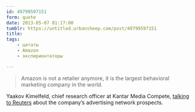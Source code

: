 ```yaml
---
id: 49799597151
form: quote
date: 2013-05-07 01:17:00
tumblr: https://untitled.urbansheep.com/post/49799597151
title: 
tags:
    - цитаты
    - Amazon
    - экспириентаторы

---
```


<blockquote>
Amazon is not a retailer anymore, it is the largest behavioral marketing company in the world.
</blockquote>

Yaakov Kimelfeld, chief research officer at Kantar Media Compete, <a href="http://www.reuters.com/article/2013/04/24/us-amazon-advertising-idUSBRE93N06E20130424">talking to Reuters</a> about the company&rsquo;s advertising network prospects.
